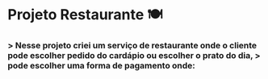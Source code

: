 <h1>Projeto Restaurante 🍽</h1>
<h3><h3> 
> Nesse projeto criei um serviço de restaurante onde o cliente pode escolher pedido do cardápio ou escolher o prato do dia,
> pode escolher uma forma de pagamento onde: 
